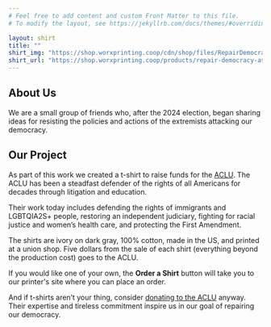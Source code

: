 ```yaml
---
# Feel free to add content and custom Front Matter to this file.
# To modify the layout, see https://jekyllrb.com/docs/themes/#overriding-theme-defaults

layout: shirt
title: ""
shirt_img: "https://shop.worxprinting.coop/cdn/shop/files/RepairDemocracymockup.png"
shirt_url: "https://shop.worxprinting.coop/products/repair-democracy-asphalt-t-shirt"
---
```


## About Us
We are a small group of friends who, after the 2024 election, began sharing ideas for resisting the policies and actions of the extremists attacking our democracy. 

## Our Project
As part of this work we created a t-shirt to raise funds for the [ACLU][aclu].
The ACLU has been a steadfast defender of the rights of all Americans for decades through litigation and education.

Their work today includes defending the rights of immigrants and LGBTQIA2S+ people, restoring an independent judiciary, fighting for racial justice and women’s health care, and protecting the First Amendment.

The shirts are ivory on dark gray, 100% cotton, made in the US, and printed at a union shop. Five dollars from the sale of each shirt (everything beyond the production cost) goes to the ACLU.

If you would like one of your own, the **Order a Shirt** button will take you to our printer's site where you can place an order.

And if t-shirts aren’t your thing, consider [donating to the ACLU][aclu-donate] anyway. Their expertise and tireless commitment inspire us in our goal of repairing our democracy.

[aclu]: <https://aclu.org>
[aclu-donate]: <https://aclu.org/give/now>
